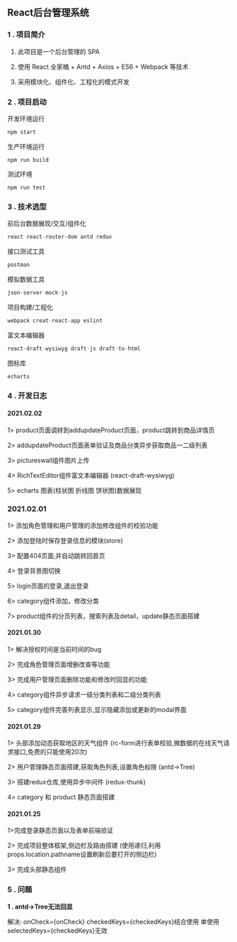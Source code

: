 ## React后台管理系统

### 1 . 项目简介

1) 此项目是一个后台管理的 SPA 

2) 使用 React 全家桶 + Antd + Axios + ES6 + Webpack 等技术 

3) 采用模块化、组件化、工程化的模式开发

### 2 . 项目启动

开发环境运行

```javascript
npm start
```

生产环境运行

```
npm run build
```

测试环境

```
npm run test
```

### 3 . 技术选型

前后台数据展现/交互/组件化

```javascript
react react-router-dom antd redux
```

接口测试工具

```javascript
postman
```

模拟数据工具

```javascript
json-server mock-js
```

项目构建/工程化

```javascript
webpack creat-react-app eslint
```

富文本编辑器

```javascript
react-draft-wysiwyg draft-js draft-to-html
```

图标库

```javascript
echarts
```

### 4 . 开发日志

#### 2021.02.02

1> product页面调转到addupdateProduct页面，product跳转到商品详情页

2> addupdateProduct页面表单验证及商品分类异步获取商品一二级列表

3> pictureswall组件图片上传

4> RichTextEditor组件富文本编辑器 (react-draft-wysiwyg)

5> echarts 图表(柱状图 折线图 饼状图)数据展现 

### 2021.02.01

1> 添加角色管理和用户管理的添加修改组件的校验功能

2> 添加登陆时保存登录信息的模块(store)

3> 配置404页面,并自动跳转回首页

4> 登录背景图切换

5> login页面的登录,退出登录

6> category组件添加，修改分类

7> product组件的分页列表，搜索列表及detail，update静态页面搭建

#### 2021.01.30

1> 解决授权时间是当前时间的bug

2> 完成角色管理页面增删改查等功能

3> 完成用户管理页面删除功能和修改时回显的功能

4> category组件异步请求一级分类列表和二级分类列表

5> category组件完善列表显示,显示隐藏添加或更新的modal界面

#### 2021.01.29

1> 头部添加动态获取地区的天气组件 (rc-form进行表单校验,微数据的在线天气请求接口,免费的只能使用20次)

2> 用户管理静态页面搭建,获取角色列表,设置角色权限 (antd->Tree)

3> 搭建redux仓库,使用异步中间件 (redux-thunk)

4> category 和 product 静态页面搭建

#### 2021.01.25

1>完成登录静态页面以及表单前端验证

2> 完成项目整体框架,侧边栏及路由搭建 (使用递归,利用props.location.pathname设置刷新后要打开的侧边栏)

3> 完成头部静态组件 

### 5 . 问题

**1 . antd->Tree无法回显**

解决:  onCheck={onCheck}   checkedKeys={checkedKeys}结合使用      单使用selectedKeys={checkedKeys}无效